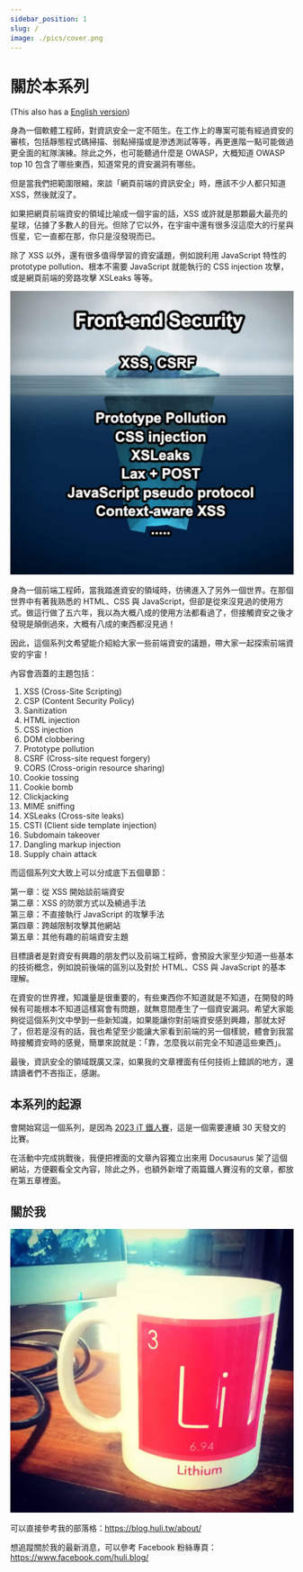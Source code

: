 ```yaml
---
sidebar_position: 1
slug: /
image: ./pics/cover.png
---
```


# 關於本系列

<div data-nosnippet>(This also has a <a href="/en">English version</a>)</div>

身為一個軟體工程師，對資訊安全一定不陌生。在工作上的專案可能有經過資安的審核，包括靜態程式碼掃描、弱點掃描或是滲透測試等等，再更進階一點可能做過更全面的紅隊演練。除此之外，也可能聽過什麼是 OWASP，大概知道 OWASP top 10 包含了哪些東西，知道常見的資安漏洞有哪些。

但是當我們把範圍限縮，來談「網頁前端的資訊安全」時，應該不少人都只知道 XSS，然後就沒了。

如果把網頁前端資安的領域比喻成一個宇宙的話，XSS 或許就是那顆最大最亮的星球，佔據了多數人的目光。但除了它以外，在宇宙中還有很多沒這麼大的行星與恆星，它一直都在那，你只是沒發現而已。

除了 XSS 以外，還有很多值得學習的資安議題，例如說利用 JavaScript 特性的 prototype pollution、根本不需要 JavaScript 就能執行的 CSS injection 攻擊，或是網頁前端的旁路攻擊 XSLeaks 等等。

![展示資安的多樣性](pics/01-01.png)

身為一個前端工程師，當我踏進資安的領域時，彷彿進入了另外一個世界。在那個世界中有著我熟悉的 HTML、CSS 與 JavaScript，但卻是從來沒見過的使用方式。做這行做了五六年，我以為大概八成的使用方法都看過了，但接觸資安之後才發現是顛倒過來，大概有八成的東西都沒見過！

因此，這個系列文希望能介紹給大家一些前端資安的議題，帶大家一起探索前端資安的宇宙！

內容會涵蓋的主題包括：

1. XSS (Cross-Site Scripting)
2. CSP (Content Security Policy)
3. Sanitization
4. HTML injection
5. CSS injection
6. DOM clobbering
7. Prototype pollution
8. CSRF (Cross-site request forgery)
9. CORS (Cross-origin resource sharing)
10. Cookie tossing
11. Cookie bomb
12. Clickjacking
13. MIME sniffing
14. XSLeaks (Cross-site leaks)
15. CSTI (Client side template injection)
16. Subdomain takeover
17. Dangling markup injection
18. Supply chain attack

而這個系列文大致上可以分成底下五個章節：

第一章：從 XSS 開始談前端資安  
第二章：XSS 的防禦方式以及繞過手法  
第三章：不直接執行 JavaScript 的攻擊手法  
第四章：跨越限制攻擊其他網站  
第五章：其他有趣的前端資安主題  

目標讀者是對資安有興趣的朋友們以及前端工程師，會預設大家至少知道一些基本的技術概念，例如說前後端的區別以及對於 HTML、CSS 與 JavaScript 的基本理解。

在資安的世界裡，知識量是很重要的，有些東西你不知道就是不知道，在開發的時候有可能根本不知道這樣寫會有問題，就無意間產生了一個資安漏洞。希望大家能夠從這個系列文中學到一些新知識，如果能讓你對前端資安感到興趣，那就太好了，但若是沒有的話，我也希望至少能讓大家看到前端的另一個樣貌，體會到我當時接觸資安時的感覺，簡單來說就是：「靠，怎麼我以前完全不知道這些東西」。

最後，資訊安全的領域既廣又深，如果我的文章裡面有任何技術上錯誤的地方，還請讀者們不吝指正，感謝。

## 本系列的起源

會開始寫這一個系列，是因為 [2023 iT 鐵人賽](https://ithelp.ithome.com.tw/2023ironman/event)，這是一個需要連續 30 天發文的比賽。

在活動中完成挑戰後，我便把裡面的文章內容獨立出來用 Docusaurus 架了這個網站，方便觀看全文內容，除此之外，也額外新增了兩篇鐵人賽沒有的文章，都放在第五章裡面。

## 關於我

![](./pics/huli-logo-1080.jpg)

可以直接參考我的部落格：https://blog.huli.tw/about/

想追蹤關於我的最新消息，可以參考 Facebook 粉絲專頁： https://www.facebook.com/huli.blog/

